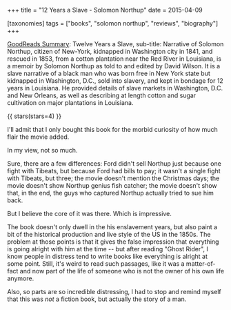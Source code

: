 +++
title = "12 Years a Slave - Solomon Northup"
date = 2015-04-09

[taxonomies]
tags = ["books", "solomon northup", "reviews", "biography"]
+++

[GoodReads Summary](https://www.goodreads.com/book/show/18478222-twelve-years-a-slave):
Twelve Years a Slave, sub-title: Narrative of Solomon Northup, citizen of
New-York, kidnapped in Washington city in 1841, and rescued in 1853, from a
cotton plantation near the Red River in Louisiana, is a memoir by Solomon
Northup as told to and edited by David Wilson. It is a slave narrative of a
black man who was born free in New York state but kidnapped in Washington,
D.C., sold into slavery, and kept in bondage for 12 years in Louisiana. He
provided details of slave markets in Washington, D.C. and New Orleans, as well
as describing at length cotton and sugar cultivation on major plantations in
Louisiana.


<!-- more -->

{{ stars(stars=4) }}

I'll admit that I only bought this book for the morbid curiosity of how much
flair the movie added.

In my view, not so much.

Sure, there are a few differences: Ford didn't sell Northup just because one
fight with Tibeats, but because Ford had bills to pay; it wasn't a single
fight with Tibeats, but three; the movie doesn't mention the Christmas days;
the movie doesn't show Northup genius fish catcher; the movie doesn't show
that, in the end, the guys who captured Northup actually tried to sue him
back.

But I believe the core of it was there. Which is impressive.

The book doesn't only dwell in the his enslavement years, but also paint a bit
of the historical production and live style of the US in the 1850s. The
problem at those points is that it gives the false impression that everything
is going alright with him at the time -- but after reading "Ghost Rider", I
know people in distress tend to write books like everything is alright at some
point. Still, it's weird to read such passages, like it was a matter-of-fact
and now part of the life of someone who is not the owner of his own life
anymore.

Also, so parts are so incredible distressing, I had to stop and remind myself
that this was *not* a fiction book, but actually the story of a man.
